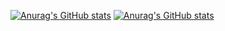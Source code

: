 [![Anurag's GitHub stats](https://github-readme-stats.vercel.app/api?username=BlandineLemaire&show_icons=true&theme=synthwave)](https://github.com/BlandineLemaire/github-readme-stats)
[![Anurag's GitHub stats](https://github-readme-stats.vercel.app/api/top-langs/?username=BlandineLemaire&show_icons=true&theme=synthwave&layout=compact)](https://github.com/BlandineLemaire/github-readme-stats)
